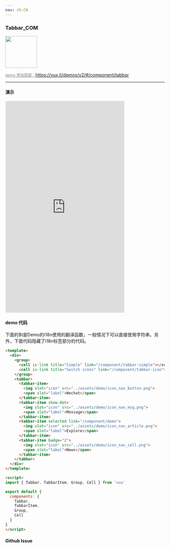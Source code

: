 ```yaml
---
nav: zh-CN
---
```



### Tabbar_COM

<img width="100" src="http://qr.topscan.com/api.php?text=https%3A%2F%2Fvux.li%2Fdemos%2Fv2%2F%23%2Fcomponent%2Ftabbar"/>

<a href="https://vux.li/demos/v2/#/component/tabbar" target="_blank" style="font-size:12px;color:#888;">demo 原始链接：https://vux.li/demos/v2/#/component/tabbar</a>



---

#### 演示

 <div style="width:377px;height:667px;display:inline-block;border:1px dashed #ececec;border-radius:5px;overflow:hidden;">
   <iframe src="https://vux.li/demos/v2/#/component/tabbar" width="375" height="667" border="0" frameborder="0"></iframe>
 </div>

#### demo 代码

<p class="tip">下面的$t是Demo的i18n使用的翻译函数，一般情况下可以直接使用字符串。另外，下面代码隐藏了i18n标签部分的代码。</p>

``` html
<template>
  <div>
    <group>
      <cell is-link title="Simple" link="/component/tabbar-simple"></cell>
      <cell is-link title="Switch icons" link="/component/tabbar-icon"></cell>
    </group>
    <tabbar>
      <tabbar-item>
        <img slot="icon" src="../assets/demo/icon_nav_button.png">
        <span slot="label">Wechat</span>
      </tabbar-item>
      <tabbar-item show-dot>
        <img slot="icon" src="../assets/demo/icon_nav_msg.png">
        <span slot="label">Message</span>
      </tabbar-item>
      <tabbar-item selected link="/component/demo">
        <img slot="icon" src="../assets/demo/icon_nav_article.png">
        <span slot="label">Explore</span>
      </tabbar-item>
      <tabbar-item badge="2">
        <img slot="icon" src="../assets/demo/icon_nav_cell.png">
        <span slot="label">News</span>
      </tabbar-item>
    </tabbar>
  </div>
</template>

<script>
import { Tabbar, TabbarItem, Group, Cell } from 'vux'

export default {
  components: {
    Tabbar,
    TabbarItem,
    Group,
    Cell
  }
}
</script>

```


#### Github Issue